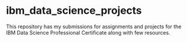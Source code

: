 # ibm_data_science_projects
This repository has my submissions for assignments and projects for the IBM Data Science Professional Certificate along with few resources.
